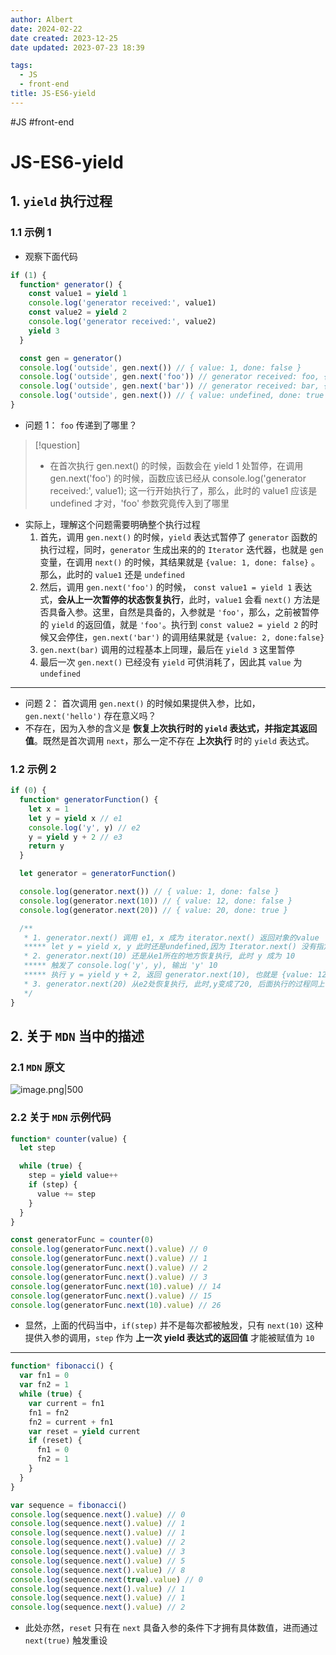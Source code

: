 ```yaml
---
author: Albert
date: 2024-02-22
date created: 2023-12-25
date updated: 2023-07-23 18:39

tags:
  - JS
  - front-end
title: JS-ES6-yield
---
```


#JS #front-end

# JS-ES6-yield

## 1. `yield` 执行过程

### 1.1 示例 1

- 观察下面代码

```js
if (1) {
  function* generator() {
    const value1 = yield 1
    console.log('generator received:', value1)
    const value2 = yield 2
    console.log('generator received:', value2)
    yield 3
  }

  const gen = generator()
  console.log('outside', gen.next()) // { value: 1, done: false }
  console.log('outside', gen.next('foo')) // generator received: foo, { value: 2, done: false }
  console.log('outside', gen.next('bar')) // generator received: bar, { value: 3, done: false }
  console.log('outside', gen.next()) // { value: undefined, done: true }
}
```

- 问题 1： `foo` 传递到了哪里？

> [!question]
>
> - 在首次执行 gen.next() 的时候，函数会在 yield 1 处暂停，在调用 gen.next('foo') 的时候，函数应该已经从 console.log('generator received:', value1); 这一行开始执行了，那么，此时的 value1 应该是 undefined 才对，'foo' 参数究竟传入到了哪里

- 实际上，理解这个问题需要明确整个执行过程
  1. 首先，调用 `gen.next()` 的时候，`yield` 表达式暂停了 `generator` 函数的执行过程，同时，`generator` 生成出来的的 `Iterator` 迭代器，也就是 `gen` 变量，在调用 `next()` 的时候，其结果就是 `{value: 1, done: false}` 。那么，此时的 `value1` 还是 `undefined`
  2. 然后，调用 `gen.next('foo')` 的时候， `const value1 = yield 1` 表达式，**会从上一次暂停的状态恢复执行**，此时，`value1` 会看 `next()` 方法是否具备入参。这里，自然是具备的，入参就是 `'foo'`，那么，之前被暂停的 `yield` 的返回值，就是 `'foo'`。执行到 `const value2 = yield 2` 的时候又会停住，`gen.next('bar')` 的调用结果就是 `{value: 2, done:false}`
  3. `gen.next(bar)` 调用的过程基本上同理，最后在 `yield 3` 这里暂停
  4. 最后一次 `gen.next()` 已经没有 `yield` 可供消耗了，因此其 `value` 为 `undefined`

---

- 问题 2： 首次调用 `gen.next()` 的时候如果提供入参，比如，`gen.next('hello')` 存在意义吗？
- 不存在，因为入参的含义是 **恢复上次执行时的 `yield` 表达式，并指定其返回值**。既然是首次调用 `next`，那么一定不存在 **上次执行** 时的 `yield` 表达式。

### 1.2 示例 2

```js
if (0) {
  function* generatorFunction() {
    let x = 1
    let y = yield x // e1
    console.log('y', y) // e2
    y = yield y + 2 // e3
    return y
  }

  let generator = generatorFunction()

  console.log(generator.next()) // { value: 1, done: false }
  console.log(generator.next(10)) // { value: 12, done: false }
  console.log(generator.next(20)) // { value: 20, done: true }

  /**
   * 1. generator.next() 调用 e1, x 成为 iterator.next() 返回对象的value
   ***** let y = yield x, y 此时还是undefined,因为 Iterator.next() 没有指定入参
   * 2. generator.next(10) 还是从e1所在的地方恢复执行, 此时 y 成为 10
   ***** 触发了 console.log('y', y), 输出 'y' 10
   ***** 执行 y = yield y + 2, 返回 generator.next(10), 也就是 {value: 12, done: false}
   * 3. generator.next(20) 从e2处恢复执行, 此时,y变成了20, 后面执行的过程同上
   */
}
```

## 2. 关于 `MDN` 当中的描述

### 2.1 `MDN` 原文

![image.png|500](https://img-20221128.oss-cn-shanghai.aliyuncs.com/img-2023-05/20230723181711.png)

### 2.2 关于 `MDN` 示例代码

```js
function* counter(value) {
  let step

  while (true) {
    step = yield value++
    if (step) {
      value += step
    }
  }
}

const generatorFunc = counter(0)
console.log(generatorFunc.next().value) // 0
console.log(generatorFunc.next().value) // 1
console.log(generatorFunc.next().value) // 2
console.log(generatorFunc.next().value) // 3
console.log(generatorFunc.next(10).value) // 14
console.log(generatorFunc.next().value) // 15
console.log(generatorFunc.next(10).value) // 26
```

- 显然，上面的代码当中，`if(step)` 并不是每次都被触发，只有 `next(10)` 这种提供入参的调用，`step` 作为 **上一次 yield 表达式的返回值** 才能被赋值为 `10`

---

```js
function* fibonacci() {
  var fn1 = 0
  var fn2 = 1
  while (true) {
    var current = fn1
    fn1 = fn2
    fn2 = current + fn1
    var reset = yield current
    if (reset) {
      fn1 = 0
      fn2 = 1
    }
  }
}

var sequence = fibonacci()
console.log(sequence.next().value) // 0
console.log(sequence.next().value) // 1
console.log(sequence.next().value) // 1
console.log(sequence.next().value) // 2
console.log(sequence.next().value) // 3
console.log(sequence.next().value) // 5
console.log(sequence.next().value) // 8
console.log(sequence.next(true).value) // 0
console.log(sequence.next().value) // 1
console.log(sequence.next().value) // 1
console.log(sequence.next().value) // 2
```

- 此处亦然，`reset` 只有在 `next` 具备入参的条件下才拥有具体数值，进而通过 `next(true)` 触发重设
